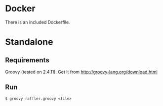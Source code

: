 Docker
======

There is an included Dockerfile.

Standalone
==========

Requirements
------------

Groovy (tested on 2.4.11). Get it from http://groovy-lang.org/download.html

Run
---

    $ groovy raffler.groovy <file>
